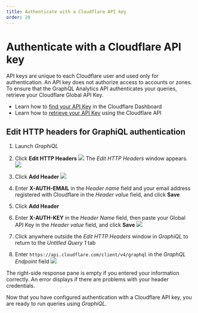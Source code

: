 ```yaml
---
title: Authenticate with a Cloudflare API key
order: 20
---
```


# Authenticate with a Cloudflare API key

API keys are unique to each Cloudflare user and used only for authentication. An API key does not authorize access to accounts or zones. To ensure that the GraphQL Analytics API authenticates your queries, retrieve your Cloudflare Global API Key.

* Learn how to [find your API Key](https://support.cloudflare.com/hc/articles/200167836) in the Cloudflare Dashboard
* Learn how to [retrieve your API Key](https://api.cloudflare.com/#getting-started-requests) using the Cloudflare API

## Edit HTTP headers for GraphiQL authentication

1. Launch _GraphiQL_

2. Click **Edit HTTP Headers**
   ![ ](../../../static/images/GraphiQL-edit-http-headers.png)
   The _Edit HTTP Headers_ window appears.
   ![ ](../../../static/images/GraphiQL-edit-http-headers-window.png)

3. Click **Add Header**
   ![ ](../../../static/images/GraphiQL-add-header.png)

4. Enter **X-AUTH-EMAIL** in the _Header name_ field and your email address registered with Cloudflare in the _Header value_ field, and click **Save**

5. Click **Add Header**

6. Enter **X-AUTH-KEY** in the _Header Name_ field, then paste your Global API Key in the _Header value_ field, and click **Save**
   ![ ](../../../static/images/GraphiQL-edit-http-headers-complete.png)

7. Click anywhere outside the _Edit HTTP Headers_ window in _GraphiQL_ to return to the _Untitled Query 1_ tab

8. Enter `https://api.cloudflare.com/client/v4/graphql` in the _GraphQL Endpoint_ field
   ![ ](../../../static/images/GraphiQL-response-pane.png)

<Aside type='note' header='Note'>

The right-side response pane is empty if you entered your information correctly. An error displays if there are problems with your header credentials.

</Aside>

Now that you have configured authentication with a Cloudflare API key, you are ready to run queries using _GraphiQL_.
